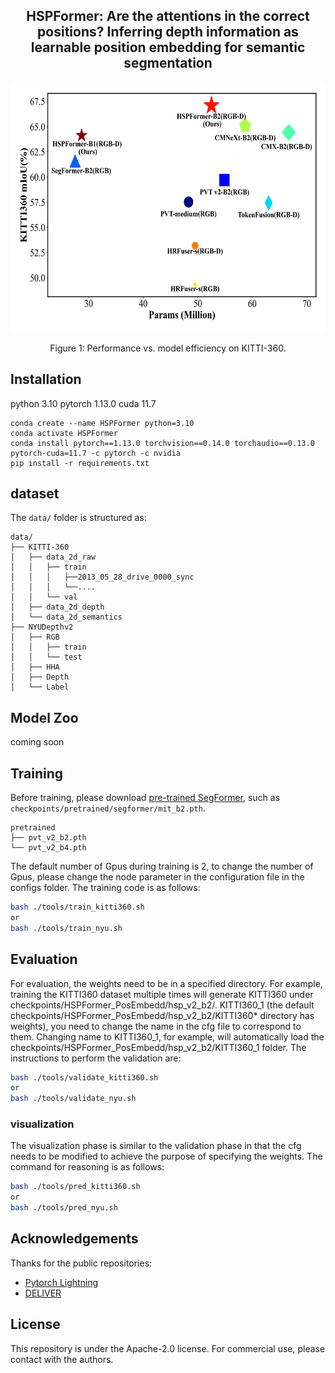 <div align="center"> 

## HSPFormer: Are the attentions in the correct positions? Inferring depth information as learnable position embedding for semantic segmentation

</div>

<div align="center">
  <img src="./resources/image.png" height="400">
</div>
<p align="center">
  Figure 1: Performance vs. model efficiency on KITTI-360.
</p>



## Installation
python 3.10
pytorch 1.13.0
cuda 11.7

```text
conda create --name HSPFormer python=3.10
conda activate HSPFormer
conda install pytorch==1.13.0 torchvision==0.14.0 torchaudio==0.13.0 pytorch-cuda=11.7 -c pytorch -c nvidia
pip install -r requirements.txt
```

## dataset

The `data/` folder is structured as:
```text
data/
├── KITTI-360
│   ├── data_2d_raw
│   │   ├── train
│   │   │   ├──2013_05_28_drive_0000_sync
│   │   │   └──....
│   │   └── val
│   ├── data_2d_depth
│   └── data_2d_semantics
├── NYUDepthv2
│   ├── RGB
│   │   ├── train
│   │   └── test
│   ├── HHA
│   ├── Depth
│   └── Label
```

## Model Zoo

coming soon

## Training

Before training, please download [pre-trained SegFormer](https://drive.google.com/drive/folders/10XgSW8f7ghRs9fJ0dE-EV8G2E_guVsT5?usp=sharing), such as `checkpoints/pretrained/segformer/mit_b2.pth`.

```text
pretrained
├── pvt_v2_b2.pth
└── pvt_v2_b4.pth
```

The default number of Gpus during training is 2, to change the number of Gpus, please change the node parameter in the configuration file in the configs folder. The training code is as follows:  

```bash
bash ./tools/train_kitti360.sh 
or
bash ./tools/train_nyu.sh 
```


## Evaluation
For evaluation, the weights need to be in a specified directory. For example, training the KITTI360 dataset multiple times will generate KITTI360 under checkpoints/HSPFormer_PosEmbedd/hsp_v2_b2/. KITTI360_1 (the default checkpoints/HSPFormer_PosEmbedd/hsp_v2_b2/KITTI360* directory has weights), you need to change the name in the cfg file to correspond to them. Changing name to KITTI360_1, for example, will automatically load the checkpoints/HSPFormer_PosEmbedd/hsp_v2_b2/KITTI360_1 folder. The instructions to perform the validation are:

```bash
bash ./tools/validate_kitti360.sh 
or
bash ./tools/validate_nyu.sh 
```

### visualization

The visualization phase is similar to the validation phase in that the cfg needs to be modified to achieve the purpose of specifying the weights. The command for reasoning is as follows:

```bash
bash ./tools/pred_kitti360.sh 
or
bash ./tools/pred_nyu.sh 
```

## Acknowledgements
Thanks for the public repositories:
- [Pytorch Lightning](https://lightning.ai/docs/pytorch/stable)
- [DELIVER](https://github.com/jamycheung/DELIVER)

## License

This repository is under the Apache-2.0 license. For commercial use, please contact with the authors.
